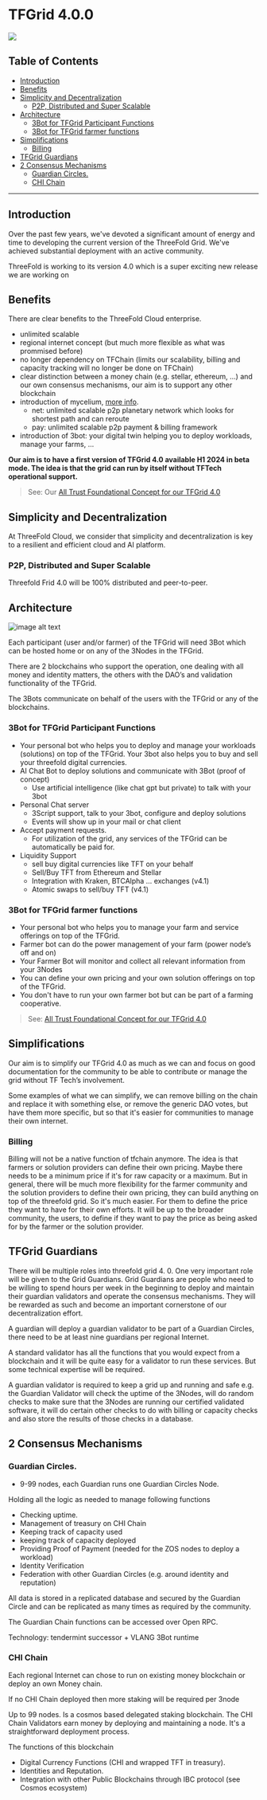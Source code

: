 <h1> TFGrid 4.0.0 </h1>

![](img/tfgrid4.png)

<h2>Table of Contents</h2>

- [Introduction](#introduction)
- [Benefits](#benefits)
- [Simplicity and Decentralization](#simplicity-and-decentralization)
  - [P2P, Distributed and Super Scalable](#p2p-distributed-and-super-scalable)
- [Architecture](#architecture)
  - [3Bot for TFGrid Participant Functions](#3bot-for-tfgrid-participant-functions)
  - [3Bot for TFGrid farmer functions](#3bot-for-tfgrid-farmer-functions)
- [Simplifications](#simplifications)
  - [Billing](#billing)
- [TFGrid Guardians](#tfgrid-guardians)
- [2 Consensus Mechanisms](#2-consensus-mechanisms)
  - [Guardian Circles.](#guardian-circles)
  - [CHI Chain](#chi-chain)
***

## Introduction

Over the past few years, we've devoted a significant amount of energy and time to developing the current version of the ThreeFold Grid. We've achieved substantial deployment with an active community.

ThreeFold is working to its version 4.0 which is a super exciting new release we are working on

## Benefits

There are clear benefits to the ThreeFold Cloud enterprise.

- unlimited scalable
- regional internet concept (but much more flexible as what was prommised before)
- no longer dependency on TFChain (limits our scalability, billing and capacity tracking will no longer be done on TFChain)
- clear distinction between a money chain (e.g. stellar, ethereum, ...) and our own consensus mechanisms, our aim is to support any other blockchain
- introduction of mycelium, [more info](../../mycelium/mycelium.md).
    - net: unlimited scalable p2p planetary network which looks for shortest path and can reroute
    - pay: unlimited scalable p2p payment & billing framework
- introduction of 3bot: your digital twin helping you to deploy workloads, manage your farms, ...

**Our aim is to have a first version of TFGrid 4.0 available H1 2024 in beta mode. The idea is that the grid can run by itself without TFTech operational support.**

> See: Our [All Trust Foundational Concept for our TFGrid 4.0](alltrust.md)

## Simplicity and Decentralization

At ThreeFold Cloud, we consider that simplicity and decentralization is key to a resilient and efficient cloud and AI platform.

### P2P, Distributed and Super Scalable

Threefold Frid 4.0 will be 100% distributed and peer-to-peer.

## Architecture

![image alt text](img/40_1.png)

Each participant (user and/or farmer) of the TFGrid will need  3Bot which can be hosted home or on any of the 3Nodes in the TFGrid. 

There are 2 blockchains who support the operation, one dealing with all money and identity matters, the others with the DAO’s and validation functionality of the TFGrid.

The 3Bots communicate on behalf of the users with the TFGrid or any of the blockchains.

### 3Bot for TFGrid Participant Functions  

* Your personal bot who helps you to deploy and manage your workloads (solutions) on top of the TFGrid. Your 3bot also helps you to buy and sell your threefold digital currencies.
* AI Chat Bot to deploy solutions and communicate with 3Bot (proof of concept)
    * Use artificial intelligence (like chat gpt but private) to talk with your 3bot
* Personal Chat server 
    * 3Script support, talk to your 3bot, configure and deploy solutions
    * Events will show up in your mail or chat client
* Accept payment requests.
    * For utilization of the grid, any services of the TFGrid can be automatically be paid for.
* Liquidity Support
    * sell buy digital currencies like TFT on your behalf
    * Sell/Buy TFT from Ethereum and Stellar
    * Integration with Kraken, BTCAlpha … exchanges (v4.1)
    * Atomic swaps to sell/buy TFT (v4.1)

### 3Bot for TFGrid farmer functions  

* Your personal bot who helps you to manage your farm and service offerings on top of the TFGrid.
* Farmer bot can do the power management of your farm (power node’s off and on)
* Your Farmer Bot will monitor and collect all relevant information from your 3Nodes 
* You can define your own pricing and your own solution offerings on top of the TFGrid.
* You don't have to run your own farmer bot but can be part of a farming cooperative.

> See: [All Trust Foundational Concept for our TFGrid 4.0](alltrust.md)

## Simplifications

Our aim is to simplify our TFGrid 4.0 as much as we can and focus on good documentation for the community to be able to contribute or manage the grid without TF Tech’s involvement.

Some examples of what we can simplify, we can remove billing on the chain and replace it with something else, or remove the generic DAO votes, but have them more specific, but so that it's easier for communities to manage their own internet.

### Billing

Billing will not be a native function of tfchain anymore. The idea is that farmers or solution providers can define their own pricing. Maybe there needs to be a minimum price if it's for raw capacity or a maximum. But in general, there will be much more flexibility for the farmer community and the solution providers to define their own pricing, they can build anything on top of the threefold grid. So it's much easier. For them to define the price they want to have for their own efforts. It will be up to the broader community, the users, to define if they want to pay the price as being asked for by the farmer or the solution provider.

## TFGrid Guardians

There will be multiple roles into threefold grid 4. 0. One very important role will be given to the Grid Guardians. Grid Guardians are people who need to be willing to spend hours per week in the beginning to deploy and maintain their guardian validators and operate the consensus mechanisms. They will be rewarded as such and become an important cornerstone of our decentralization effort.

A guardian will deploy a guardian validator to be part of a Guardian Circles, there need to be at least nine guardians per regional Internet. 

A standard validator has all the functions that you would expect from a blockchain and it will be quite easy for a validator to run these services. But some technical expertise will be required. 

A guardian validator is required to keep a grid up and running and safe e.g. the Guardian Validator will check the uptime of the 3Nodes, will do random checks to make sure that the 3Nodes are running our certified validated software, it will do certain other checks to do with billing or capacity checks and also store the results of those checks in a database. 

## 2 Consensus Mechanisms

### Guardian Circles. 

* 9-99 nodes, each Guardian runs one Guardian Circles Node.

Holding all the logic as needed to manage following functions

* Checking uptime. 
* Management of treasury on CHI Chain
* Keeping track of capacity used 
* keeping track of capacity deployed  
* Providing Proof of Payment (needed for the ZOS nodes to deploy a workload)
* Identity Verification
* Federation with other Guardian Circles (e.g. around identity and reputation)

All data is stored in a replicated database and secured by the Guardian Circle and can be replicated as many times as required by the community.

The Guardian Chain functions can be accessed over Open RPC.

Technology: tendermint successor + VLANG 3Bot runtime


### CHI Chain

Each regional Internet can chose to run on existing money blockchain or deploy an own Money chain.

If no CHI Chain deployed then more staking will be required per 3node 

Up to 99 nodes. Is a cosmos based delegated staking blockchain. The CHI Chain Validators earn money by deploying and maintaining a node. It's a straightforward deployment process. 

The functions of this blockchain 

* Digital Currency Functions (CHI and wrapped TFT in treasury).  
* Identities and Reputation. 
* Integration with other Public Blockchains through IBC protocol (see Cosmos ecosystem)
